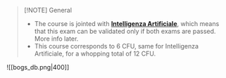 

> [!NOTE] General
>  - The course is jointed with **[Intelligenza Artificiale](obsidian://adv-uri?vault=cs-md-notes&filepath=cs-md-notes%2FFirst%20Year%2FIntelligenza%20Artificiale%2FSome%20info.md)**, which means that this exam can be validated only if both exams are passed. More info later.
>  - This course corresponds to 6 CFU, same for Intelligenza Artificiale, for a whopping total of 12 CFU.

![[bogs_db.png|400]]